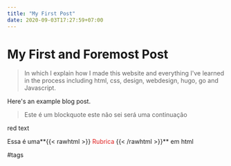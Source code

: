 ```yaml
---
title: "My First Post"
date: 2020-09-03T17:27:59+07:00
---
```


# My First and Foremost Post
>In which I explain how I made this website and everything I've learned in the process
> including  html, css, design, webdesign, hugo, go and Javascript.  

Here's an example blog post.

> Este é um blockquote
> este não sei será uma continuação

<p class="red">red text</p>

Essa é uma**{{< rawhtml >}}
<span style="color: #e01f1f;">  Rubrica </span>
{{< /rawhtml >}}** em html

#tags


